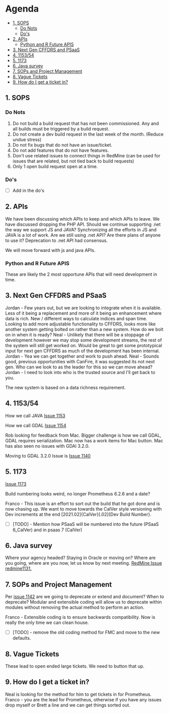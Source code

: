 # Agenda

- [1. SOPS](#1-sops)
  - [Do Nots](#do-nots)
  - [Do's](#dos)
- [2. APIs](#2-apis)
  - [Python and R Future APIS](#python-and-r-future-apis)
- [3. Next Gen CFFDRS and PSaaS](#3-next-gen-cffdrs-and-psaas)
- [4. 1153/54](#4-115354)
- [5. 1173](#5-1173)
- [6. Java survey](#6-java-survey)
- [7. SOPs and Project Management](#7-sops-and-project-management)
- [8. Vague Tickets](#8-vague-tickets)
- [9. How do I get a ticket in?](#9-how-do-i-get-a-ticket-in)

## 1. SOPS

### Do Nots

1. Do not build a build request that has not been commissioned. Any and all builds must be triggered by a build request.
2. Do not create a dev build request in the last week of the month. (Reduce undue stress)
3. Do not fix bugs that do not have an issue/ticket.
4. Do not add features that do not have features.
5. Don't use related issues to connect things in RedMine (can be used for issues that are related, but not tied back to build requests)
6. Only 1 open build request open at a time.

### Do's

- [ ] Add in the do's

## 2. APIs

We have been discussing which APIs to keep and which APIs to leave. We have discussed dropping the PHP API. Should we continue supporting .net the way we support JS and JAVA? Synchronizing all the efforts in JS and JAVA is a lot of work.
Are we still using .net API?
Are there plans of anyone to use it?
Deprecation to .net API had consensus.

We will move forward with js and java APIs.

### Python and R Future APIS

These are likely the 2 most opportune APIs that will need development in time.

## 3. Next Gen CFFDRS and PSaaS

Jordan - Few years out, but we are looking to integrate when it is available. Less of it being a replacement and more of it being an enhancement where data is rich. New / different ways to calculate indices and span time. Looking to add more adjustable functionality to CFFDRS, looks more like another system getting bolted on rather than a new system. How do we bolt on in when it is ready?
Neal - Unlikely that there will be a stoppage of development however we may stop some development streams, the rest of the system will still get worked on. Would be great to get some prototypical input for next gen CFFDRS as much of the development has been internal.
Jordan - Yea we can get together and work to push ahead.
Neal - Sounds good, previous opportunities with CanFire, it was suggested its not next gen. Who can we look to as the leader for this so we can move ahead?
Jordan - I need to look into who is the trusted source and I'll get back to you.

The new system is based on a data richness requirement.

## 4. 1153/54

How we call JAVA
[Issue 1153](https://ppm.redapp.org/issues/1153)

How we call GDAL
[Issue 1154](https://ppm.redapp.org/issues/1153)

Rob looking for feedback from Mac. Bigger challenge is how we call GDAL, GDAL requires serialization. Mac now has a work items for Mac button. Mac has also seen no issues with GDAl 3.2.0.

Moving to GDAL 3.2.0 Issue is [Issue 1140](https://ppm.redapp.org/issues/1140)
## 5. 1173

[Issue 1173](https://ppm.redapp.org/issues/1173)

Build numbering looks weird, no longer Prometheus 6.2.6 and a date?

Franco - This issue is an effort to sort out the build that he got done and is now chasing up. We want to move towards the CalVer style versioning with Dev increments at the end [2021.02]{CalVer}[.02]{Dev Build Number}.

- [ ] [TODO] - Mention how PSaaS will be numbered into the future (PSaaS 6_CalVer) and in psaas 7 (CalVer)

## 6. Java survey

Where your agency headed? Staying in Oracle or moving on? Where are you going, where are you now, let us know by next meeting. [RedMine Issue redmine1131.](https://ppm.redapp.org/issues/1131)

## 7. SOPs and Project Management

Per [issue 1142](https://ppm.redapp.org/issues/1142) are we going to deprecate or extend and document? When to deprecate?
Modular and extensible coding will allow us to deprecate within modules without removing the actual method to perform an action.

Franco - Extensible coding is to ensure backwards compatibility. Now is really the only time we can clean house.

- [ ] [TODO] - remove the old coding method for FMC and move to the new defaults.

## 8. Vague Tickets

These lead to open ended large tickets. We need to button that up.

## 9. How do I get a ticket in?

Neal is looking for the method for him to get tickets in for Prometheus.
Franco - you are the lead for Prometheus, otherwise if you have any issues drop myself or Brett a line and we can get things sorted out.
